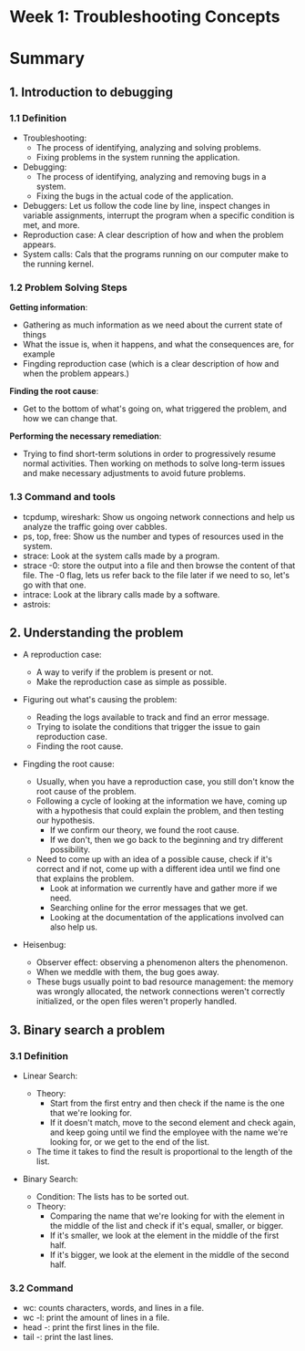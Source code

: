 # Week 1: Troubleshooting Concepts

# Summary
## 1. Introduction to debugging
### 1.1 Definition
- Troubleshooting: 
  - The process of identifying, analyzing and solving problems.
  - Fixing problems in the system running the application.
- Debugging:
  - The process of identifying, analyzing and removing bugs in a system.
  - Fixing the bugs in the actual code of the application.
- Debuggers: Let us follow the code line by line, inspect changes in variable assignments, interrupt the program when a specific condition is met, and more. 
- Reproduction case: A clear description of how and when the problem appears.
- System calls: Cals that the programs running on our computer make to the running kernel.

### 1.2 Problem Solving Steps
__Getting information__:
- Gathering as much information as we need about the current state of things
- What the issue is, when it happens, and what the consequences are, for example
- Fingding reproduction case (which is a clear description of how and when the problem appears.)

__Finding the root cause__:
- Get to the bottom of what's going on, what triggered the problem, and how we can change that. 

__Performing the necessary remediation__:
- Trying to find short-term solutions in order to progressively resume normal activities. Then working on methods to solve long-term issues and make necessary adjustments to avoid future problems.

### 1.3 Command and tools
- tcpdump, wireshark: Show us ongoing network connections and help us analyze the traffic going over cabbles.
- ps, top, free: Show us the number and types of resources used in the system.
- strace: Look at the system calls made by a program.
- strace -0: store the output into a file and then browse the content of that file. The -0 flag, lets us refer back to the file later if we need to so, let's go with that one.
- intrace: Look at the library calls made by a software.
- astrois: 

## 2. Understanding the problem
- A reproduction case:
  -  A way to verify if the problem is present or not.
  -  Make the reproduction case as simple as possible.

- Figuring out what's causing the problem:
  -  Reading the logs available to track and find an error message.
  -  Trying to isolate the conditions that trigger the issue to gain reproduction case.
  -  Finding the root cause.

- Fingding the root cause:
  - Usually, when you have a reproduction case, you still don't know the root cause of the problem.
  - Following a cycle of looking at the information we have, coming up with a hypothesis that could explain the problem, and then testing our hypothesis.
    - If we confirm our theory, we found the root cause. 
    - If we don't, then we go back to the beginning and try different possibility.
  - Need to come up with an idea of a possible cause, check if it's correct and if not, come up with a different idea until we find one that explains the problem.
    - Look at information we currently have and gather more if we need.
    - Searching online for the error messages that we get.
    - Looking at the documentation of the applications involved can also help us.

- Heisenbug:
  - Observer effect: observing a phenomenon alters the phenomenon.
  - When we meddle with them, the bug goes away.
  - These bugs usually point to bad resource management: the memory was wrongly allocated, the network connections weren't correctly initialized, or the open files weren't properly handled.

## 3. Binary search a problem
### 3.1 Definition
- Linear Search:
  - Theory:
    - Start from the first entry and then check if the name is the one that we're looking for.
    - If it doesn't match, move to the second element and check again, and keep going until we find the employee with the name we're looking for, or we get to the end of the list.
  - The time it takes to find the result is proportional to the length of the list.

- Binary Search:
  - Condition: The lists has to be sorted out.
  - Theory:
    - Comparing the name that we're looking for with the element in the middle of the list and check if it's equal, smaller, or bigger.
    - If it's smaller, we look at the element in the middle of the first half. 
    - If it's bigger, we look at the element in the middle of the second half. 

### 3.2 Command
- wc: counts characters, words, and lines in a file.
- wc -l: print the amount of lines in a file.
- head -: print the first lines in the file.
- tail -: print the last lines.
